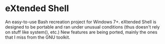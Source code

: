 # eXtended Shell
An easy-to-use Bash recreation project for Windows 7+.
eXtended Shell is designed to be portable and ran under unusual conditions (thus doesn't rely on stuff like system(), etc.)
New features are being ported, mainly the ones that I miss from the GNU toolkit.
